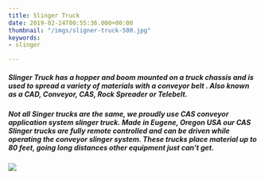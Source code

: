 ```yaml
---
title: Slinger Truck
date: 2019-02-24T00:55:36.000+00:00
thumbnail: "/imgs/sligner-truck-500.jpg"
keywords:
- slinger

---
```

##### **Slinger Truck** has a hopper and boom mounted on a truck chassis and is used to spread a variety of materials with a conveyor belt . Also known as a CAD, Conveyor, CAS, Rock Spreader or Telebelt.

##### Not all Singer trucks are the same, we proudly use CAS conveyor application system slinger truck. Made in Eugene, Oregon USA our CAS Slinger trucks are fully remote controlled and can be driven while operating the conveyor slinger system. These trucks place material up to 80 feet, going long distances other equipment just can't get. 

![](/imgs/share-cas-logo.png)